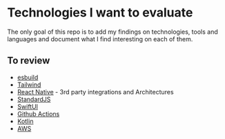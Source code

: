 # Technologies I want to evaluate

The only goal of this repo is to add my findings on technologies, tools and languages and document what I find interesting on each of them.

## To review
- [esbuild](https://esbuild.github.io/)
- [Tailwind](https://tailwindcss.com/)
- [React Native](https://reactnative.dev/) - 3rd party integrations and Architectures
- [StandardJS](https://standardjs.com/)
- [SwiftUI](https://developer.apple.com/xcode/swiftui/)
- [Github Actions](https://docs.github.com/en/actions)
- [Kotlin](https://kotlinlang.org/)
- [AWS](https://www.udemy.com/course/aws-certified-associate-architect-developer-sysops-admin/)
